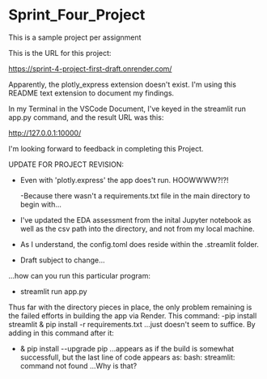 # Sprint_Four_Project
 This is a sample project per assignment
 
This is the URL for this project:

https://sprint-4-project-first-draft.onrender.com/

Apparently, the plotly_express extension doesn't exist. I'm using this README text extension to document my findings.

In my Terminal in the VSCode Document, I've keyed in the streamlit run app.py command, and the result URL was this:

http://127.0.0.1:10000/

I'm looking forward to feedback in completing this Project.

UPDATE FOR PROJECT REVISION:
- Even with 'plotly.express' the app does't run. HOOWWWW?!?!

  -Because there wasn't a requirements.txt file in the main directory to begin with...
  
- I've updated the EDA assessment from the inital Jupyter notebook as well as the csv path into the directory, and not from my local machine.
- As I understand, the config.toml does reside within the .streamlit folder.
- Draft subject to change...

...how can you run this particular program:
- streamlit run app.py

Thus far with the directory pieces in place, the only problem remaining is the failed efforts in building the app via Render. This command:
-pip install streamlit & pip install -r requirements.txt
...just doesn't seem to suffice. By adding in this command after it:
- & pip install --upgrade pip
...appears as if the build is somewhat successfull, but the last line of code appears as:
bash: streamlit: command not found
...Why is that?

